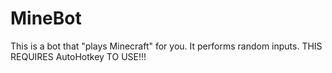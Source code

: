 # MineBot
This is a bot that "plays Minecraft" for you. It performs random inputs. THIS REQUIRES AutoHotkey TO USE!!!
